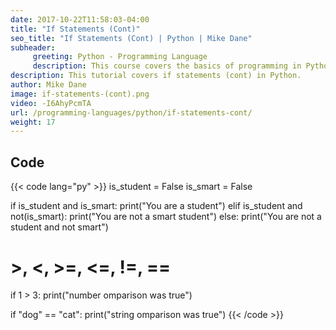```yaml
---
date: 2017-10-22T11:58:03-04:00
title: "If Statements (Cont)"
seo_title: "If Statements (Cont) | Python | Mike Dane"
subheader:
     greeting: Python - Programming Language
     description: This course covers the basics of programming in Python. Work your way through the videos and we'll teach you everything you need to know to start your programming journey!
description: This tutorial covers if statements (cont) in Python.
author: Mike Dane
image: if-statements-(cont).png
video: -I6AhyPcmTA
url: /programming-languages/python/if-statements-cont/
weight: 17
---
```


## Code

{{< code lang="py" >}}
is_student = False
is_smart = False

if is_student and is_smart:
	print("You are a student")
elif is_student and not(is_smart):
	print("You are not a smart student")
else:
	print("You are not a student and not smart")


# >, <, >=, <=, !=, ==
if 1 > 3:
	print("number omparison was true")


if "dog" == "cat":
   print("string omparison was true")
{{< /code >}}